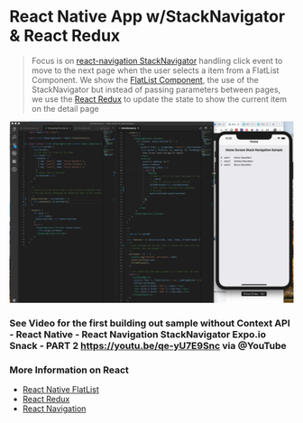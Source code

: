# React Native App w/StackNavigator & React Redux

>Focus is on [react-navigation StackNavigator](https://reactnavigation.org/docs/en/hello-react-navigation.html#creating-a-stack-navigator) handling click event to move to the next page when the user selects a item from a 
FlatList Component. We show the [FlatList Component](https://facebook.github.io/react-native/docs/flatlist), the use of the StackNavigator but instead of passing parameters between pages,
we use the [React Redux](https://github.com/reduxjs/react-redux) to update the state to show the current item on the detail page

![](https://raw.githubusercontent.com/aaronksaunders/hello-world-v3-stacknavigator-context-api/master/readme.images/Screen%20Shot%202018-10-16%20at%2011.30.48%20AM.png)

### See Video for the first building out sample without Context API - React Native - React Navigation StackNavigator Expo.io Snack - PART 2 https://youtu.be/qe-yU7E9Snc via @YouTube

### More Information on React
- [React Native FlatList](https://facebook.github.io/react-native/docs/flatlist)
- [React Redux](https://github.com/reduxjs/react-redux)
- [React Navigation](https://reactnavigation.org/)
